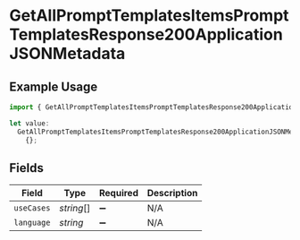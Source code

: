 # GetAllPromptTemplatesItemsPromptTemplatesResponse200ApplicationJSONMetadata

## Example Usage

```typescript
import { GetAllPromptTemplatesItemsPromptTemplatesResponse200ApplicationJSONMetadata } from "orq-poc-typescript-multi-env-version/models/operations";

let value:
  GetAllPromptTemplatesItemsPromptTemplatesResponse200ApplicationJSONMetadata =
    {};
```

## Fields

| Field              | Type               | Required           | Description        |
| ------------------ | ------------------ | ------------------ | ------------------ |
| `useCases`         | *string*[]         | :heavy_minus_sign: | N/A                |
| `language`         | *string*           | :heavy_minus_sign: | N/A                |